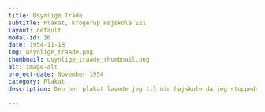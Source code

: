 ```yaml
---
title: Usynlige Tråde
subtitle: Plakat, Krogerup Højskole E21
layout: default
modal-id: 16
date: 1954-11-18
img: usynlige_traade.png
thumbnail: usynlige_traade_thumbnail.png
alt: image-alt
project-date: November 1954
category: Plakat
description: Den her plakat lavede jeg til min højskole da jeg stoppede.

---
```


